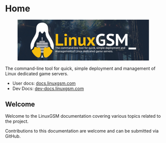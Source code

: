 # Home



<figure><img src=".gitbook/assets/LinuxGSM_github_header.jpg" alt=""><figcaption></figcaption></figure>

The command-line tool for quick, simple deployment and management of Linux dedicated game servers.

* User docs: [docs.linuxgsm.com](https://docs.linuxgsm.com)
* Dev Docs: [dev-docs.linuxgsm.com](https://dev-docs.linuxgsm.com)

## Welcome

Welcome to the LinuxGSM documentation covering various topics related to the project.

Contributions to this documentation are welcome and can be submitted via GitHub.
